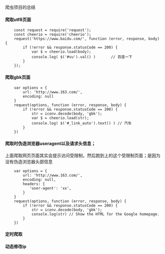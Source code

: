 爬虫项目的总结

#### 爬取utf8页面

        const request = require('request');
        const cheerio = require('cheerio');
        request('https://www.baidu.com/', function (error, response, body) {
            if (!error && response.statusCode == 200) {
                var $ = cheerio.load(body);
                console.log( $('#su').val() )       // 百度一下
            }
        });

#### 爬取gbk页面

        var options = {
            url: 'http://www.163.com/',
            encoding: null
        }
        request(options, function (error, response, body) {
            if (!error && response.statusCode == 200) {
                str = iconv.decode(body, 'gbk');
                var $ = cheerio.load(str);
                console.log( $('#_link_auto').text() ) // 汽车
            }
        })

#### 爬取时伪造浏览器useragent以及请求头信息；

上面爬取网页页面其实会提示访问受限制，然后跑到上的这个受限制页面；是因为没有伪造浏览器头部信息

        var options = {
            url: 'http://www.163.com/',
            encoding: null,
            headers: {
               'user-agent': 'xx',
            }
        }
        request(options, function (error, response, body) {
            if (!error && response.statusCode == 200) {
                str = iconv.decode(body, 'gbk');
                console.log(str) // Show the HTML for the Google homepage.
            }
        })

#### 定时爬取


#### 动态修改ip
